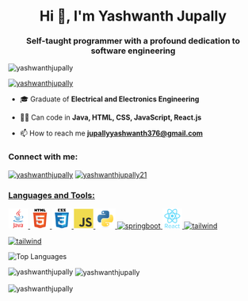 <h1 align="center">Hi 👋, I'm Yashwanth Jupally</h1>
<h3 align="center">Self-taught programmer with a profound dedication to software engineering</h3>

<p align="left">  <img src="https://komarev.com/ghpvc/?username=yashwanthjupally&label=Profile%20views&color=0e75b6&style=flat" alt="yashwanthjupally" /> </p>

<p align="left" background-color: black> <a href="https://github.com/ryo-ma/github-profile-trophy"><img src="https://github-profile-trophy.vercel.app/?username=yashwanthjupally" alt="yashwanthjupally" /></a> </p>

- 🎓 Graduate of **Electrical and Electronics Engineering**

- 👨‍💻 Can code in **Java, HTML, CSS, JavaScript, React.js**


- 📫 How to reach me **jupallyyashwanth376@gmail.com**


<h3 align="left">Connect with me:</h3>
<p align="left">
<a href="https://linkedin.com/in/yashwanthjupally" target="blank"><img align="center" src="https://raw.githubusercontent.com/rahuldkjain/github-profile-readme-generator/master/src/images/icons/Social/linked-in-alt.svg" alt="yashwanthjupally" height="30" width="40" /></a>
<a href="https://x.com/Yashwanth_j23" target="blank">
    <img align="center" src="https://raw.githubusercontent.com/rahuldkjain/github-profile-readme-generator/master/src/images/icons/Social/twitter.svg" alt="yashwanthjupally21" height="30" width="40" />
 
</p>



<h3 align="left">Languages and Tools:</h3>
<p align="left"> 

  
<a href="https://www.w3schools.com/java/" target="_blank" rel="noreferrer"> <img src="https://raw.githubusercontent.com/devicons/devicon/master/icons/java/java-original-wordmark.svg" alt="css3" width="40" height="40"/> </a> <a href="https://www.w3.org/html/" target="_blank" rel="noreferrer"> <img src="https://raw.githubusercontent.com/devicons/devicon/master/icons/html5/html5-original-wordmark.svg" alt="html5" width="40" height="40"/> </a> <a href="https://www.w3schools.com/css/" target="_blank" rel="noreferrer"> <img src="https://raw.githubusercontent.com/devicons/devicon/master/icons/css3/css3-original-wordmark.svg" alt="css3" width="40" height="40"/> </a> <a href="https://developer.mozilla.org/en-US/docs/Web/JavaScript" target="_blank" rel="noreferrer"> <img src="https://raw.githubusercontent.com/devicons/devicon/master/icons/javascript/javascript-original.svg" alt="javascript" width="40" height="40"/> </a> <a href="https://www.python.org" target="_blank" rel="noreferrer"> <img src="https://raw.githubusercontent.com/devicons/devicon/master/icons/python/python-original.svg" alt="python" width="40" height="40"/> </a> <a href="https://spring.io/projects/spring-boot" target="_blank" rel="noreferrer"> <img src="https://th.bing.com/th/id/OIP.J9d-VtiLfN9APIQgWTP9owAAAA?rs=1&pid=ImgDetMain" alt="springboot" width="40" height="40"/> </a> <a href="https://reactjs.org/" target="_blank" rel="noreferrer"> <img src="https://raw.githubusercontent.com/devicons/devicon/master/icons/react/react-original-wordmark.svg" alt="react" width="40" height="40"/> </a> <a href="https://tailwindcss.com/" target="_blank" rel="noreferrer"> <img src="https://www.vectorlogo.zone/logos/tailwindcss/tailwindcss-icon.svg" alt="tailwind" width="40" height="40"/> </a> </p><a href="https://mysql.com/" target="_blank" rel="noreferrer"> <img src="https://th.bing.com/th/id/OIP.JVt34lGxmm0GAGNNL_mwBgHaHa?w=185&h=185&c=7&r=0&o=5&pid=1.7" alt="tailwind" width="40" height="40"/> </a> </p>

![Top Languages](https://github-readme-stats.vercel.app/api/top-langs/?username=yashwanthjupally&layout=compact&theme=radical)


<p><img align="left" src="https://github-readme-stats.vercel.app/api/top-langs?username=yashwanthjupally&show_icons=true&locale=en&layout=compact" alt="yashwanthjupally" /></p>

<p>&nbsp;<img align="center" src="https://github-readme-stats.vercel.app/api?username=yashwanthjupally&show_icons=true&locale=en" alt="yashwanthjupally" /></p>

<p><img align="center" src="https://github-readme-streak-stats.herokuapp.com/?user=yashwanthjupally" alt="yashwanthjupally" /></p>





